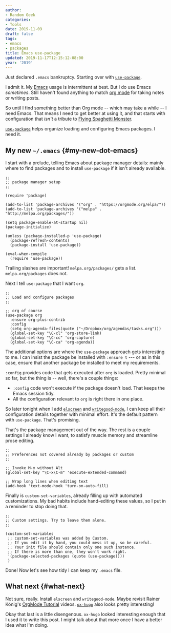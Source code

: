 ```yaml
---
author:
- Random Geek
categories:
- Tools
date: 2019-11-09
draft: false
tags:
- emacs
- packages
title: Emacs use-package
updated: 2019-11-17T12:15:12-08:00
year: '2019'
---
```


Just declared `.emacs` bankruptcy. Starting over with [`use-package`](https://github.com/jwiegley/use-package).

<!--more-->

I admit it. My [Emacs](/tags/emacs) usage is intermittent at best. But I do use
Emacs _sometimes_. Still haven't found anything to match [org mode](/tags/org) for
taking notes or writing posts.

So until I find something better than Org mode -- which may take a
while -- I need Emacs. That means I need to get better at using it,
and that starts with configuration that _isn't_ a tribute to [Flying
Spaghetti Monster](http://spaghettimonster.com/).

[`use-package`](https://github.com/jwiegley/use-package) helps organize loading and configuring Emacs packages. I need it.


## My new `~/.emacs` {#my-new-dot-emacs}

I start with a prelude, telling Emacs about package manager details:
mainly where to find packages and to install `use-package` if it isn't
already available.

```emacs-lisp
;;
;; package manager setup
;;

(require 'package)

(add-to-list 'package-archives '("org" . "https://orgmode.org/elpa/"))
(add-to-list 'package-archives '("melpa" . "http://melpa.org/packages/"))

(setq package-enable-at-startup nil)
(package-initialize)

(unless (package-installed-p 'use-package)
  (package-refresh-contents)
  (package-install 'use-package))

(eval-when-compile
  (require 'use-package))
```

<div class="note">
  <div></div>

Trailing slashes are important! `melpa.org/packages/` gets a
list. `melpa.org/packages` does not.

</div>

Next I tell `use-package` that I want `org`.

```emacs-lisp
;;
;; Load and configure packages
;;

;; org of course
(use-package org
  :ensure org-plus-contrib
  :config
  (setq org-agenda-files(quote ("~/Dropbox/org/agendas/tasks.org")))
  (global-set-key "\C-cl" 'org-store-link)
  (global-set-key "\C-cc" 'org-capture)
  (global-set-key "\C-ca" 'org-agenda))
```

The additional options are where the `use-package` approach gets
interesting to me. I can insist the package be installed with `:ensure
t` --- or as in this case, ensure that another package be installed to
meet my requirements.

`:config` provides code that gets executed after `org` is
loaded. Pretty minimal so far, but the thing is -- well, there's a
couple things:

-   `:config` code won't execute if the package doesn't load. That keeps
    the Emacs session tidy.
-   All the configuration relevant to `org` is right there in one place.

So later tonight when I add [`elscreen`](/2017/01/11/elscreen/) and [`writegood-mode`](/2017/08/06/emacs-writegood-mode/), I can keep
all their configuration details together with minimal effort. It's the
default pattern with `use-package`. That's promising.

That's the package management out of the way. The rest is a couple
settings I already know I want, to satisfy muscle memory and
streamline prose editing.

```emacs-lisp
;;
;; Preferences not covered already by packages or custom
;;

;; Invoke M-x without Alt
(global-set-key "\C-x\C-m" 'execute-extended-command)

;; Wrap long lines when editing text
(add-hook 'text-mode-hook 'turn-on-auto-fill)
```

Finally is `custom-set-variables`, already filling up with automated
customizations. My bad habits include hand-editing these values, so
I put in a reminder to stop doing that.

```emacs-lisp
;;
;; Custom settings. Try to leave them alone.
;;

(custom-set-variables
 ;; custom-set-variables was added by Custom.
 ;; If you edit it by hand, you could mess it up, so be careful.
 ;; Your init file should contain only one such instance.
 ;; If there is more than one, they won't work right.
 '(package-selected-packages (quote (use-package))))
 )
```

Done! Now let's see how tidy I can keep my `.emacs` file.


## What next {#what-next}

Not sure, really. Install `elscreen` and `writegood-mode`. Maybe
revisit Rainer König's [OrgMode Tutorial](https://www.youtube.com/playlist?list=PLVtKhBrRV%5FZkPnBtt%5FTD1Cs9PJlU0IIdE) videos. [`ox-hugo`](https://ox-hugo.scripter.co/) also looks
pretty interesting!

Okay that last is a little disengenous. `ox-hugo` looked interesting
enough that I used it to write this post. I might talk about that more
once I have a better idea what I'm doing.

